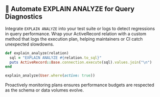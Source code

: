 ## 🔄 Automate EXPLAIN ANALYZE for Query Diagnostics
Integrate `EXPLAIN ANALYZE` into your test suite or logs to detect regressions in query performance. Wrap your ActiveRecord relation with a custom method that logs the execution plan, helping maintainers or CI catch unexpected slowdowns.

```ruby
def explain_analyze(relation)
  sql = "EXPLAIN ANALYZE #{relation.to_sql}"
  puts ActiveRecord::Base.connection.execute(sql).values.join("\n")
end

explain_analyze(User.where(active: true))
``` 

Proactively monitoring plans ensures performance budgets are respected as the schema or data volumes evolve.